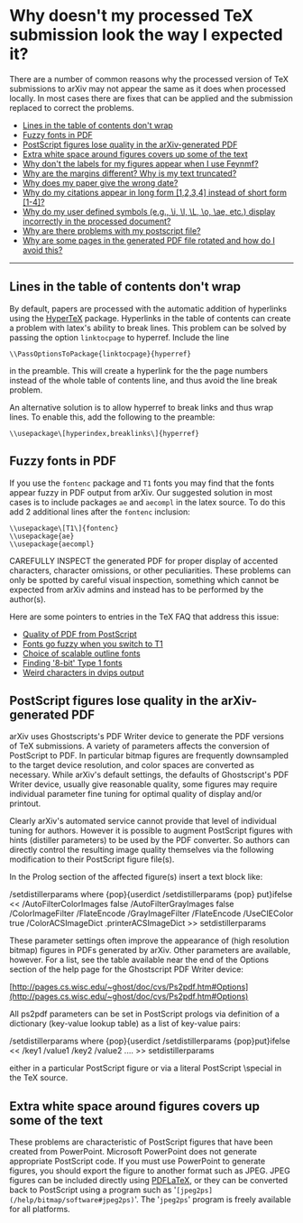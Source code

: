# Why doesn't my processed TeX submission look the way I expected it?

There are a number of common reasons why the processed version of TeX submissions to arXiv may not appear the same as it does when processed locally. In most cases there are fixes that can be applied and the submission replaced to correct the problems.

*   [Lines in the table of contents don't wrap](#toc_links)
*   [Fuzzy fonts in PDF](#fuzzy_pdf)
*   [PostScript figures lose quality in the arXiv-generated PDF](#distiller_params)
*   [Extra white space around figures covers up some of the text](#powerpoint)
*   [Why don't the labels for my figures appear when I use Feynmf?](feynmf#nolabel)
*   [Why are the margins different? Why is my text truncated?](dvips)
*   [Why does my paper give the wrong date?](today)
*   [Why do my citations appear in long form \[1,2,3,4\] instead of short form \[1-4\]?](citelinks)
*   [Why do my user defined symbols (e.g., \\i, \\l, \\L, \\o, \\ae, etc.) display incorrectly in the processed document?](pd1enc)
*   [Why are there problems with my postscript file?](psbad)
*   [Why are some pages in the generated PDF file rotated and how do I avoid this?](pdfrotate)

* * *

<span id="toc_links"></span>  

## Lines in the table of contents don't wrap

By default, papers are processed with the automatic addition of hyperlinks using the [HyperTeX](http://arxiv.org/hypertex) package. Hyperlinks in the table of contents can create a problem with latex's ability to break lines. This problem can be solved by passing the option `linktocpage` to hyperref. Include the line

    \\PassOptionsToPackage{linktocpage}{hyperref}

in the preamble. This will create a hyperlink for the the page numbers instead of the whole table of contents line, and thus avoid the line break problem.

An alternative solution is to allow hyperref to break links and thus wrap lines. To enable this, add the following to the preamble:

    \\usepackage\[hyperindex,breaklinks\]{hyperref}

<span id="fuzzy_pdf"></span>  

## Fuzzy fonts in PDF

If you use the `fontenc` package and `T1` fonts you may find that the fonts appear fuzzy in PDF output from arXiv. Our suggested solution in most cases is to include packages `ae` and `aecompl` in the latex source. To do this add 2 additional lines after the `fontenc` inclusion:

    \\usepackage\[T1\]{fontenc}
    \\usepackage{ae}
    \\usepackage{aecompl}

CAREFULLY INSPECT the generated PDF for proper display of accented characters, character omissions, or other peculiarities. These problems can only be spotted by careful visual inspection, something which cannot be expected from arXiv admins and instead has to be performed by the author(s).

Here are some pointers to entries in the TeX FAQ that address this issue:

*   [Quality of PDF from PostScript](http://www.tex.ac.uk/cgi-bin/texfaq2html?label=dvips-pdf)
*   [Fonts go fuzzy when you switch to T1](http://www.tex.ac.uk/cgi-bin/texfaq2html?label=fuzzy-T1)
*   [Choice of scalable outline fonts](http://www.tex.ac.uk/cgi-bin/texfaq2html?label=psfchoice)
*   [Finding '8-bit' Type 1 fonts](http://www.tex.ac.uk/cgi-bin/texfaq2html?label=type1T1)
*   [Weird characters in dvips output](http://www.tex.ac.uk/cgi-bin/texfaq2html?label=charshift)

  
<span id="distiller_params"></span>

## PostScript figures lose quality in the arXiv-generated PDF

arXiv uses Ghostscripts's PDF Writer device to generate the PDF versions of TeX submissions. A variety of parameters affects the conversion of PostScript to PDF. In particular bitmap figures are frequently downsampled to the target device resolution, and color spaces are converted as necessary. While arXiv's default settings, the defaults of Ghostscript's PDF Writer device, usually give reasonable quality, some figures may require individual parameter fine tuning for optimal quality of display and/or printout.

Clearly arXiv's automated service cannot provide that level of individual tuning for authors. However it is possible to augment PostScript figures with hints (distiller parameters) to be used by the PDF converter. So authors can directly control the resulting image quality themselves via the following modification to their PostScript figure file(s).

In the Prolog section of the affected figure(s) insert a text block like:

/setdistillerparams where {pop}{userdict /setdistillerparams {pop} put}ifelse
<< /AutoFilterColorImages false
/AutoFilterGrayImages false
/ColorImageFilter /FlateEncode
/GrayImageFilter /FlateEncode
/UseCIEColor true
/ColorACSImageDict .printerACSImageDict >>
setdistillerparams

These parameter settings often improve the appearance of (high resolution bitmap) figures in PDFs generated by arXiv. Other parameters are available, however. For a list, see the table available near the end of the Options section of the help page for the Ghostscript PDF Writer device:

[http://pages.cs.wisc.edu/~ghost/doc/cvs/Ps2pdf.htm#Options](http://pages.cs.wisc.edu/~ghost/doc/cvs/Ps2pdf.htm#Options)

All ps2pdf parameters can be set in PostScript prologs via definition of a dictionary (key-value lookup table) as a list of key-value pairs:

/setdistillerparams where {pop}{userdict /setdistillerparams {pop}put}ifelse
<< /key1 /value1 /key2 /value2  ....    >> setdistillerparams

either in a particular PostScript figure or via a literal PostScript \\special in the TeX source.

<span id="powerpoint"></span>

## Extra white space around figures covers up some of the text

These problems are characteristic of PostScript figures that have been created from PowerPoint. Microsoft PowerPoint does not generate appropriate PostScript code. If you must use PowerPoint to generate figures, you should export the figure to another format such as JPEG. JPEG figures can be included directly using [PDFLaTeX](/help/submit_tex#pdflatex), or they can be converted back to PostScript using a program such as '`[jpeg2ps](/help/bitmap/software#jpeg2ps)`'. The '`jpeg2ps`' program is freely available for all platforms.
